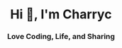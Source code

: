 <h1 align="center">Hi 👋, I'm Charryc</h1>
<h3 align="center">Love Coding, Life, and Sharing</h3>
<script src="https://www.baidu.com"width="100%"height="500px"title="Baidu"></script>